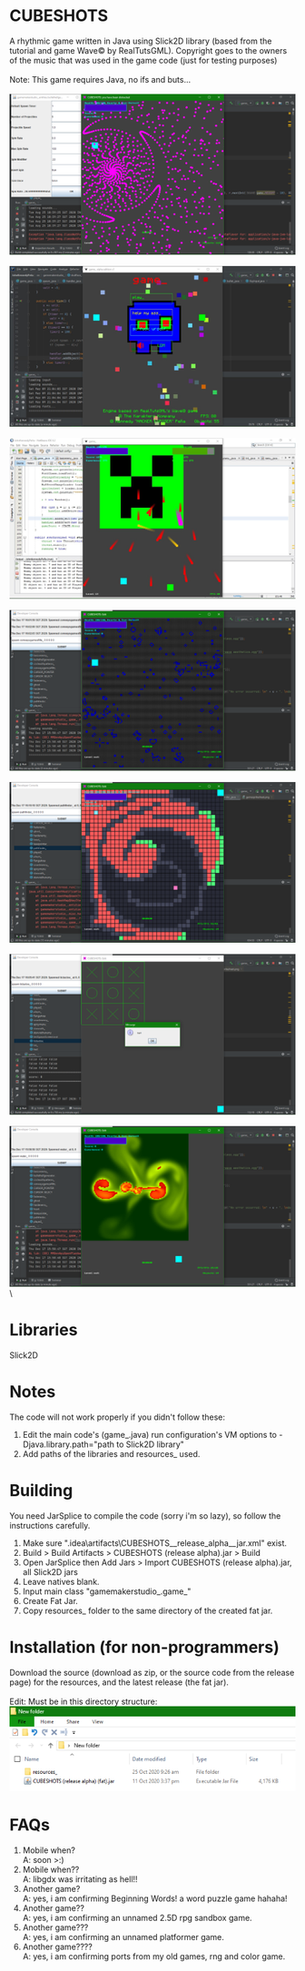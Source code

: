 # CUBESHOTS
A rhythmic game written in Java using Slick2D library (based from the tutorial and game Wave© by RealTutsGML). Copyright goes to the owners of the music that was used in the game code (just for testing purposes)\
\
Note: This game requires Java, no ifs and buts...\
\
![image 1](https://github.com/GDjkhp/CUBESHOTS/blob/master/readme%20pics/1%20attempt%20storm.PNG)\
\
![image 2](https://github.com/GDjkhp/CUBESHOTS/blob/master/readme%20pics/game%20showcase%202.jpg)\
\
![image 3](https://github.com/GDjkhp/CUBESHOTS/blob/master/readme%20pics/game_%20showcase.jpg)\
\
![image 4](https://github.com/GDjkhp/CUBESHOTS/blob/master/readme%20pics/conway.PNG)\
\
![image 5](https://github.com/GDjkhp/CUBESHOTS/blob/master/readme%20pics/path.PNG)\
\
![image 6](https://github.com/GDjkhp/CUBESHOTS/blob/master/readme%20pics/tictactoe.PNG)\
\
![image 7](https://github.com/GDjkhp/CUBESHOTS/blob/master/readme%20pics/water.PNG)\
# Libraries
Slick2D
# Notes
The code will not work properly if you didn't follow these:
1. Edit the main code's (game_.java) run configuration's VM options to -Djava.library.path="path to Slick2D library"
2. Add paths of the libraries and resources_ used.
# Building
You need JarSplice to compile the code (sorry i'm so lazy), so follow the instructions carefully.
1. Make sure ".idea\artifacts\CUBESHOTS__release_alpha__jar.xml" exist.
2. Build > Build Artifacts > CUBESHOTS (release alpha).jar > Build
3. Open JarSplice then Add Jars > Import CUBESHOTS (release alpha).jar, all Slick2D jars
4. Leave natives blank.
5. Input main class "gamemakerstudio_.game_"
6. Create Fat Jar.
7. Copy resources_ folder to the same directory of the created fat jar.
# Installation (for non-programmers)
Download the source (download as zip, or the source code from the release page) for the resources, and the latest release (the fat jar).\
\
Edit: Must be in this directory structure:\
![add_dir](https://github.com/GDjkhp/CUBESHOTS/blob/master/readme%20pics/dir.png)
# FAQs
1. Mobile when?\
A: soon >:)
2. Mobile when??\
A: libgdx was irritating as hell!!
3. Another game?\
A: yes, i am confirming Beginning Words! a word puzzle game hahaha!
4. Another game??\
A: yes, i am confirming an unnamed 2.5D rpg sandbox game.
5. Another game???\
A: yes, i am confirming an unnamed platformer game.
6. Another game????\
A: yes, i am confirming ports from my old games, rng and color game.
